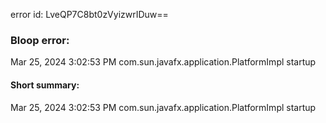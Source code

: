 error id: LveQP7C8bt0zVyizwrIDuw==
### Bloop error:

Mar 25, 2024 3:02:53 PM com.sun.javafx.application.PlatformImpl startup
#### Short summary: 

Mar 25, 2024 3:02:53 PM com.sun.javafx.application.PlatformImpl startup
